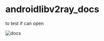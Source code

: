# androidlibv2ray_docs
to test if can open

![docs](https://cdn.rawgit.com/xiaokangwang/5542497a3017b8bf9a99c08891a06f27/raw/928d87a1e2722dfd02041731d0dd39eff68bbf89/out.svg)
